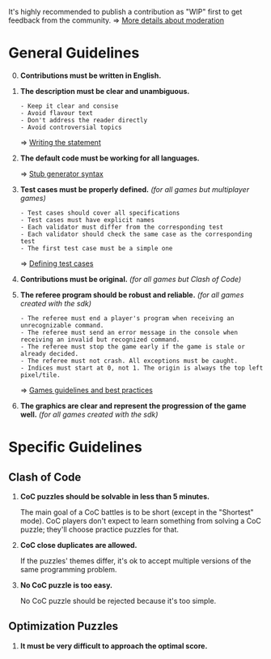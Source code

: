 It's highly recommended to publish a contribution as "WIP" first to get feedback from the community. 
=> [More details about moderation](pages/contribute/moderation.md)

# General Guidelines

0. **Contributions must be written in English.**

1. **The description must be clear and unambiguous.**

	```
	- Keep it clear and consise
	- Avoid flavour text
	- Don't address the reader directly
	- Avoid controversial topics
	```

 	=> [Writing the statement](pages/technical/statement.md#guidelines)

2. **The default code must be working for all languages.**

	=> [Stub generator syntax](pages/technical/stub.md)

3. **Test cases must be properly defined.** _(for all games but multiplayer games)_

	```
	- Test cases should cover all specifications
	- Test cases must have explicit names
	- Each validator must differ from the corresponding test
	- Each validator should check the same case as the corresponding test
	- The first test case must be a simple one
	```

	=> [Defining test cases](pages/technical/testcase.md#guidelines)

4. **Contributions must be original.** _(for all games but Clash of Code)_

5. **The referee program should be robust and reliable.** _(for all games created with the sdk)_

	```
	- The referee must end a player's program when receiving an unrecognizable command.
	- The referee must send an error message in the console when receiving an invalid but recognized command.
	- The referee must stop the game early if the game is stale or already decided.
	- The referee must not crash. All exceptions must be caught.
	- Indices must start at 0, not 1. The origin is always the top left pixel/tile.
	```

	=> [Games guidelines and best practices](pages/types/game.md#guidelines)

6. **The graphics are clear and represent the progression of the game well.** _(for all games created with the sdk)_


# Specific Guidelines

## Clash of Code

1. **CoC puzzles should be solvable in less than 5 minutes.**

	The main goal of a CoC battles is to be short (except in the "Shortest" mode). CoC players don't expect to learn something from solving a CoC puzzle; they'll choose practice puzzles for that.

2. **CoC close duplicates are allowed.**

	If the puzzles' themes differ, it's ok to accept multiple versions of the same programming problem.

3. **No CoC puzzle is too easy.**

	No CoC puzzle should be rejected because it's too simple.


## Optimization Puzzles

1. **It must be very difficult to approach the optimal score.**


